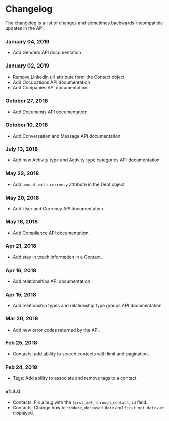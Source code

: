 # Changelog

The changelog is a list of changes and sometimes backwards-incompatible updates in the API.

### January 04, 2019

* Add Genders API documentation

### January 02, 2019

* Remove LinkedIn url attribute form the Contact object
* Add Occupations API documentation
* Add Companies API documentation

### October 27, 2018

* Add Documents API documentation

### October 10, 2018

* Add Conversation and Message API documentation

### July 13, 2018

* Add new Activity type and Activity type categories API documentation

### May 22, 2018

* Add `amount_with_currency` attribute in the Debt object

### May 20, 2018

* Add User and Currency API documentation.

### May 16, 2018

* Add Compliance API documentation.

### Apr 21, 2018

* Add stay in touch information in a Contact.

### Apr 16, 2018

* Add relationships API documentation.

### Apr 15, 2018

* Add relationship types and relationship type groups API documentation.

### Mar 20, 2018

* Add new error codes returned by the API.

### Feb 25, 2018

* Contacts: add ability to search contacts with limit and pagination.

### Feb 24, 2018

* Tags: Add ability to associate and remove tags to a contact.

### v1.3.0

* Contacts: Fix a bug with the `first_met_through_contact_id` field.
* Contacts: Change how `birthdate`, `deceased_date` and `first_met_date` are displayed.
